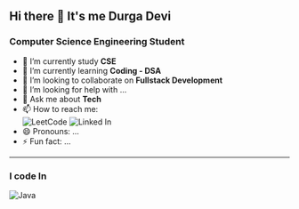 ## Hi there 👋 It's me Durga Devi

<!--
**esdurgadevi/esdurgadevi** is a ✨ _special_ ✨ repository because its `README.md` (this file) appears on your GitHub profile.

Here are some ideas to get you started:
-->
### Computer Science Engineering Student
- 🔭 I’m currently study **CSE**
- 🌱 I’m currently learning **Coding - DSA**
- 👯 I’m looking to collaborate on **Fullstack Development**
- 🤔 I’m looking for help with ...
- 💬 Ask me about **Tech**
- 📫 How to reach me: <br />
 ![LeetCode](https://img.shields.io/badge/-LeetCode-FFA116?style=for-the-badge&logo=LeetCode&logoColor=black)
 ![Linked In](https://img.shields.io/badge/LinkedIn-0077B5?style=for-the-badge&logo=linkedin&logoColor=white)
- 😄 Pronouns: ...
- ⚡ Fun fact: ...
---
### I code In
![Java](<img width="48" height="48" src="https://img.icons8.com/color/48/java-coffee-cup-logo--v1.png" alt="java-coffee-cup-logo--v1"/>)
